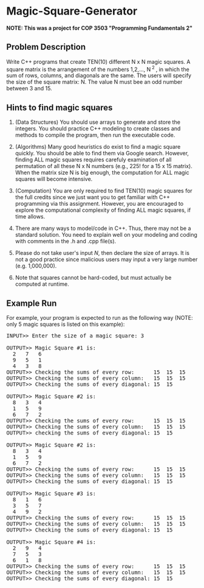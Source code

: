 # Magic-Square-Generator
**NOTE: This was a project for COP 3503 "Programming Fundamentals 2"**

## Problem Description
Write C++ programs that create TEN(10) different N x N magic squares. A square matrix is the
arrangement of the numbers 1,2,..., N<sup> 2 </sup>, in which the sum of rows, columns, and
diagonals are the same. The users will specify the size of the square matrix: N.
The value N must bee an odd number between 3 and 15.

## Hints to find magic squares
1. (Data Structures) You should use arrays to generate and store the integers. You should
practice C++ modeling to create classes and methods to compile the program, then run the
executable code.

2. (Algorithms) Many good heuristics do exist to find a magic square quickly. You should be
able to find them via Google search. However, finding ALL magic squares requires carefuly examination
of all permutation of all these N x N numbers (e.g., 225! for a 15 x 15 matrix). When the
matrix size N is big enough, the computation for ALL magic squares will become intensive.

3. (Computation) You are only required to find TEN(10) magic squares for the full credits since
we just want you to get familiar with C++ programming via this assignment. However, you are
encouraged to explore the computational complexity of finding ALL magic squares, if time allows.

4. There are many ways to model/code in C++. Thus, there may not be a standard solution. You need
to explain well on your modeling and coding with comments in the .h and .cpp file(s).

5. Please do not take user's input *N*, then declare the size of arrays. It is not a good practice
since malicious users may input a very large number (e.g. 1,000,000).

6. Note that squares cannot be hard-coded, but must actually be computed at runtime.

## Example Run
For example, your program is expected to run as the following way (NOTE: only 5 magic squares
is listed on this example):
<pre>
INPUT>> Enter the size of a magic square: 3

OUTPUT>> Magic Square #1 is:
  2   7   6
  9   5   1
  4   3   8
OUTPUT>> Checking the sums of every row:      15  15  15
OUTPUT>> Checking the sums of every column:   15  15  15
OUTPUT>> Checking the sums of every diagonal: 15  15

OUTPUT>> Magic Square #2 is:
  8   3   4
  1   5   9
  6   7   2
OUTPUT>> Checking the sums of every row:      15  15  15
OUTPUT>> Checking the sums of every column:   15  15  15
OUTPUT>> checking the sums of every diagonal: 15  15

OUTPUT>> Magic Square #2 is:
  8   3   4
  1   5   9
  6   7   2
OUTPUT>> Checking the sums of every row:      15  15  15
OUTPUT>> Checking the sums of every column:   15  15  15
OUTPUT>> Checking the sums of every diagonal: 15  15

OUTPUT>> Magic Square #3 is:
  8   1   6
  3   5   7
  4   9   2
OUTPUT>> Checking the sums of every row:      15  15  15
OUTPUT>> Checking the sums of every column:   15  15  15
OUTPUT>> Checking the sums of every diagonal: 15  15

OUTPUT>> Magic Square #4 is:
  2   9   4
  7   5   3
  6   1   8
OUTPUT>> Checking the sums of every row:      15  15  15
OUTPUT>> Checking the sums of every column:   15  15  15
OUTPUT>> Checking the sums of every diagonal: 15  15

